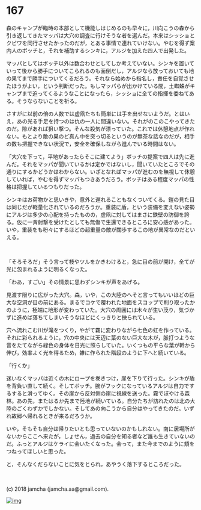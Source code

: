 # 167

森のキャンプが臨時の本部として機能しはじめるのも早々に，川向こうの森から引き返してきたマッパは大穴の調査に行けそうな者を選んだ。本来はシッショとクビワを同行させたかったのだが，とある事情で連れていけない。やむを得ず案内人のボッチと，それを補助するシンキに，アルジを加えた四人で出発した。  

マッパとしてはボッチ以外は数合わせとしてしか考えていない。シンキを置いていって後から勝手についてこられるのも面倒だし，アルジなら放っておいても地の果てまで勝手についてくるだろう。それなら始めから指名し，責任を自覚させたほうがよい，という判断だった。もしマッパらが出かけている間，土蜘蛛がキャンプまで迫ってくるようなことになったら，シッショに全ての指揮を委ねてある。そうならないことを祈る。  

さすがに以前の倍の人数では虚凧たちも簡単には手を出せないようだ。とはいえ，あの光る手足を持つのは仇の一人に間違いない。それがのこのこやってきたのだ。隙があれば狙い撃つ。そんな殺気が漂っていた。これでは休憩地点が作れない。もとより敵の巣のど真ん中を突っ切るというのが無茶な話なのだが，相手の数も把握できない状況で，安全を確保しながら進んでいる時間はない。  

「大穴を下って，平地があったらそこに建てよう」ボッチの提案で四人は先に進んだ。それをマッパが聞いているかは定かではないし，聞いていたところでその通りにするかどうかはわからない。いざとなればマッパが進むのを無視して休憩していれば，やむを得ずマッパもつきあうだろう。ボッチはある程度マッパの性格は把握しているつもりだった。  

シンキはお荷物かと思いきや，意外と遅れることもなくついてくる。鎧の見た目は同じだが軽量化されているのだろうか。重装に盾，という装備を変えない姿勢にアルジは多少の心配を持ったものの，虚凧に対してはまさに鉄壁の防御を誇る。仮に一斉射撃を受けたとしても無傷で生還できるところに安心感があった。いや，重装をも粉々にするほどの超重量の敵が闊歩するこの地が異常なのだといえる。  

<br>  

「そろそろだ」そう言って枝やツルをかきわけると，急に目の前が開け，全てが光に包まれるように明るくなった。  

「わあ，すごい」その情景に思わずシンキが声をあげる。  

見渡す限りに広がった大穴。森，いや，この大陸のへそと言ってもいいほどの巨大な空洞が目の前にある。まるでコケで覆われた地面をスコップで削り取ったかのように，極端に地形が変わっていた。大穴の周囲には木々が生い茂り，気づかずに進めば落ちてしまいそうなほどにくっきりと抉られている。  

穴へ流れこむ川が滝をつくり，やがて霧に変わりながら七色の虹を作っている。それに彩られるように，穴の中央には天辺に葉のない巨大な木が，脈打つような音をたてながら緑色の身体を日光に照らしていた。いくつもの平らな葉が幹から伸び，効率よく光を得るため，雑に作られた階段のように下へと続いている。  

「行くか」  

迷いなくマッパは近くの木にロープを巻きつけ，崖を下りて行った。シンキが盾を背負い直して続く。そしてボッチ。腕がフックになっているアルジは自力でするすると滑ってゆく。その崖から反対側の崖に視線を送った。霧でぼやける森林。あの先，またはるか先まで陸地が続いている。自分たちが訪れたのは北の大陸のごくわずかでしかない。そしてあの向こうから自分はやってきたのだ。いずれ故郷へ帰れるときが来るだろうか。  

いや，そもそも自分は帰りたいとも思っていないのかもしれない。南に居場所がないからここへ来たが，しょせん，過去の自分を知る者など誰も生きていないのだ。ふっとアルジはケライに会いたくなった。会って，また今までのように頬をつねってほしいと思った。  

と，そんなくだらないことに気をとられ，あやうく落下するところだった。  

<br>  
<br>  
(c) 2018 jamcha (jamcha.aa@gmail.com).  

[![img](http://i.creativecommons.org/l/by-nc-sa/4.0/88x31.png)](http://creativecommons.org/licenses/by-nc-sa/4.0/deed)
